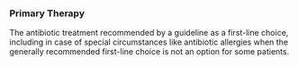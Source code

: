 ### Primary Therapy
The antibiotic treatment recommended by a guideline as a first-line choice, including in case of special circumstances like antibiotic allergies when the generally recommended first-line choice is not an option for some patients.

